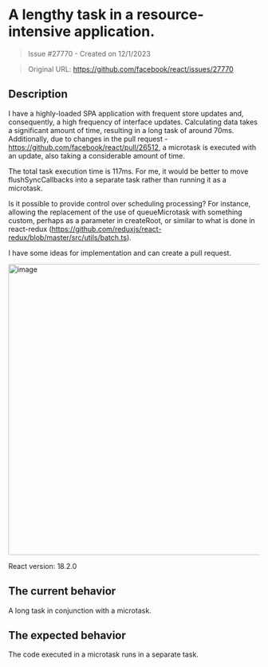 # A lengthy task in a resource-intensive application.

> Issue #27770 - Created on 12/1/2023

> Original URL: https://github.com/facebook/react/issues/27770

## Description

I have a highly-loaded SPA application with frequent store updates and, consequently, a high frequency of interface updates. Calculating data takes a significant amount of time, resulting in a long task of around 70ms. Additionally, due to changes in the pull request - https://github.com/facebook/react/pull/26512, a microtask is executed with an update, also taking a considerable amount of time.

The total task execution time is 117ms. For me, it would be better to move flushSyncCallbacks into a separate task rather than running it as a microtask.

Is it possible to provide control over scheduling processing? For instance, allowing the replacement of the use of queueMicrotask with something custom, perhaps as a parameter in createRoot, or similar to what is done in react-redux (https://github.com/reduxjs/react-redux/blob/master/src/utils/batch.ts).

I have some ideas for implementation and can create a pull request.

<img width="584" alt="image" src="https://github.com/facebook/react/assets/6467881/97bb9bd7-8514-4788-9b2d-c5ef65de6218">

React version: 18.2.0

## The current behavior

A long task in conjunction with a microtask.

## The expected behavior

The code executed in a microtask runs in a separate task.
